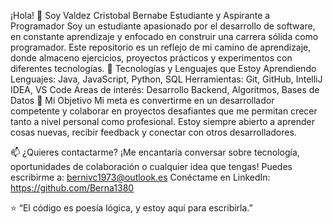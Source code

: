 ¡Hola! 👋 Soy Valdez Cristobal Bernabe
Estudiante y Aspirante a Programador
Soy un estudiante apasionado por el desarrollo de software, en constante aprendizaje y enfocado en construir una carrera sólida como programador. Este repositorio es un reflejo de mi camino de aprendizaje, donde almaceno ejercicios, proyectos prácticos y experimentos con diferentes tecnologías.
🚀 Tecnologías y Lenguajes que Estoy Aprendiendo
Lenguajes: Java, JavaScript, Python, SQL
Herramientas: Git, GitHub, IntelliJ IDEA, VS Code
Áreas de interés: Desarrollo Backend, Algoritmos, Bases de Datos
📌 Mi Objetivo
Mi meta es convertirme en un desarrollador competente y colaborar en proyectos desafiantes que me permitan crecer tanto a nivel personal como profesional. Estoy siempre abierto a aprender cosas nuevas, recibir feedback y conectar con otros desarrolladores.

📫 ¿Quieres contactarme?
¡Me encantaría conversar sobre tecnología, oportunidades de colaboración o cualquier idea que tengas!
Puedes escribirme a: bernivc1973@outlook.es
Conéctame en LinkedIn: https://github.com/Berna1380 

⭐ “El código es poesía lógica, y estoy aquí para escribirla.”



<!---
Berna1380/Berna1380 is a ✨ special ✨ repository because its `README.md` (this file) appears on your GitHub profile.
You can click the Preview link to take a look at your changes.
--->
